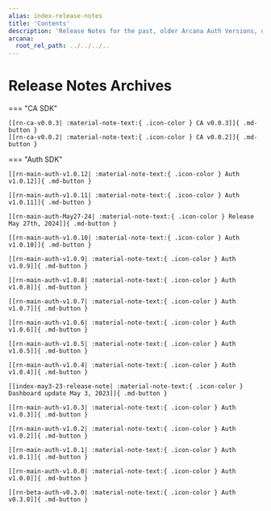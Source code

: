 ```yaml
---
alias: index-release-notes
title: 'Contents'
description: 'Release Notes for the past, older Arcana Auth Versions, only for reference. Note these are not supported anymore.'
arcana:
  root_rel_path: ../../../..
---
```


# Release Notes Archives

=== "CA SDK"

    [[rn-ca-v0.0.3| :material-note-text:{ .icon-color } CA v0.0.3]]{ .md-button }
    [[rn-ca-v0.0.2| :material-note-text:{ .icon-color } CA v0.0.2]]{ .md-button }


=== "Auth SDK"

    [[rn-main-auth-v1.0.12| :material-note-text:{ .icon-color } Auth v1.0.12]]{ .md-button }

    [[rn-main-auth-v1.0.11| :material-note-text:{ .icon-color } Auth v1.0.11]]{ .md-button }

    [[rn-main-auth-May27-24| :material-note-text:{ .icon-color } Release May 27th, 2024]]{ .md-button }

    [[rn-main-auth-v1.0.10| :material-note-text:{ .icon-color } Auth v1.0.10]]{ .md-button }

    [[rn-main-auth-v1.0.9| :material-note-text:{ .icon-color } Auth v1.0.9]]{ .md-button }

    [[rn-main-auth-v1.0.8| :material-note-text:{ .icon-color } Auth v1.0.8]]{ .md-button }

    [[rn-main-auth-v1.0.7| :material-note-text:{ .icon-color } Auth v1.0.7]]{ .md-button }

    [[rn-main-auth-v1.0.6| :material-note-text:{ .icon-color } Auth v1.0.6]]{ .md-button }

    [[rn-main-auth-v1.0.5| :material-note-text:{ .icon-color } Auth v1.0.5]]{ .md-button }

    [[rn-main-auth-v1.0.4| :material-note-text:{ .icon-color } Auth v1.0.4]]{ .md-button }

    [[index-may3-23-release-note| :material-note-text:{ .icon-color } Dashboard update May 3, 2023]]{ .md-button }

    [[rn-main-auth-v1.0.3| :material-note-text:{ .icon-color } Auth v1.0.3]]{ .md-button }

    [[rn-main-auth-v1.0.2| :material-note-text:{ .icon-color } Auth v1.0.2]]{ .md-button }

    [[rn-main-auth-v1.0.1| :material-note-text:{ .icon-color } Auth v1.0.1]]{ .md-button }

    [[rn-main-auth-v1.0.0| :material-note-text:{ .icon-color } Auth v1.0.0]]{ .md-button }

    [[rn-beta-auth-v0.3.0| :material-note-text:{ .icon-color } Auth v0.3.0]]{ .md-button }